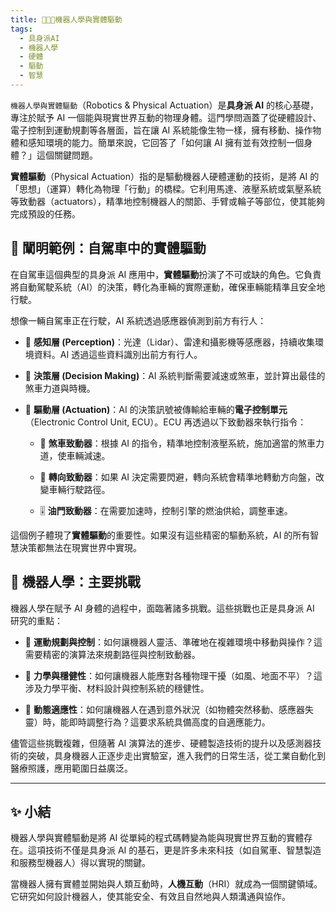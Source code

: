```yaml
---
title: 🦾🤖🔋機器人學與實體驅動
tags:
  - 具身派AI
  - 機器人學
  - 硬體
  - 驅動
  - 智慧
---
```

`機器人學與實體驅動`（Robotics & Physical Actuation）是**具身派 AI** 的核心基礎，專注於賦予 AI 一個能與現實世界互動的物理身體。這門學問涵蓋了從硬體設計、電子控制到運動規劃等各層面，旨在讓 AI 系統能像生物一樣，擁有移動、操作物體和感知環境的能力。簡單來說，它回答了「如何讓 AI 擁有並有效控制一個身體？」這個關鍵問題。

**實體驅動**（Physical Actuation）指的是驅動機器人硬體運動的技術，是將 AI 的「思想」（運算）轉化為物理「行動」的橋樑。它利用馬達、液壓系統或氣壓系統等致動器（actuators），精準地控制機器人的關節、手臂或輪子等部位，使其能夠完成預設的任務。

## 🛅 闡明範例：自駕車中的實體驅動

在自駕車這個典型的具身派 AI 應用中，**實體驅動**扮演了不可或缺的角色。它負責將自動駕駛系統（AI）的決策，轉化為車輛的實際運動，確保車輛能精準且安全地行駛。

想像一輛自駕車正在行駛，AI 系統透過感應器偵測到前方有行人：

- 🚨 **感知層 (Perception)**：光達（Lidar）、雷達和攝影機等感應器，持續收集環境資料。AI 透過這些資料識別出前方有行人。
    
- 🧠 **決策層 (Decision Making)**：AI 系統判斷需要減速或煞車，並計算出最佳的煞車力道與時機。
    
- 🦾 **驅動層 (Actuation)**：AI 的決策訊號被傳輸給車輛的**電子控制單元**（Electronic Control Unit, ECU）。ECU 再透過以下致動器來執行指令：
    
    - 🛑 **煞車致動器**：根據 AI 的指令，精準地控制液壓系統，施加適當的煞車力道，使車輛減速。
        
    - 🛞 **轉向致動器**：如果 AI 決定需要閃避，轉向系統會精準地轉動方向盤，改變車輛行駛路徑。
        
    - 🎚 **油門致動器**：在需要加速時，控制引擎的燃油供給，調整車速。
        

這個例子體現了**實體驅動**的重要性。如果沒有這些精密的驅動系統，AI 的所有智慧決策都無法在現實世界中實現。

## 🌟 機器人學：主要挑戰

機器人學在賦予 AI 身體的過程中，面臨著諸多挑戰。這些挑戰也正是具身派 AI 研究的重點：

- 🚀 **運動規劃與控制**：如何讓機器人靈活、準確地在複雜環境中移動與操作？這需要精密的演算法來規劃路徑與控制致動器。
    
- 🦾 **力學與穩健性**：如何讓機器人能應對各種物理干擾（如風、地面不平）？這涉及力學平衡、材料設計與控制系統的穩健性。
    
- 🔄 **動態適應性**：如何讓機器人在遇到意外狀況（如物體突然移動、感應器失靈）時，能即時調整行為？這要求系統具備高度的自適應能力。
    

儘管這些挑戰複雜，但隨著 AI 演算法的進步、硬體製造技術的提升以及感測器技術的突破，具身機器人正逐步走出實驗室，進入我們的日常生活，從工業自動化到醫療照護，應用範圍日益廣泛。

***

## ✨ 小結

機器人學與實體驅動是將 AI 從單純的程式碼轉變為能與現實世界互動的實體存在。這項技術不僅是具身派 AI 的基石，更是許多未來科技（如自駕車、智慧製造和服務型機器人）得以實現的關鍵。

當機器人擁有實體並開始與人類互動時，**人機互動**（HRI）就成為一個關鍵領域。它研究如何設計機器人，使其能安全、有效且自然地與人類溝通與協作。